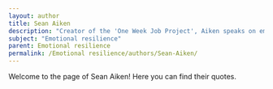 ```yaml
---
layout: author
title: Sean Aiken
description: "Creator of the 'One Week Job Project', Aiken speaks on emotional resilience through the lens of pursuing passion and overcoming career-related challenges."
subject: "Emotional resilience"
parent: Emotional resilience
permalink: /Emotional resilience/authors/Sean-Aiken/
---
```


Welcome to the page of Sean Aiken! Here you can find their quotes.
